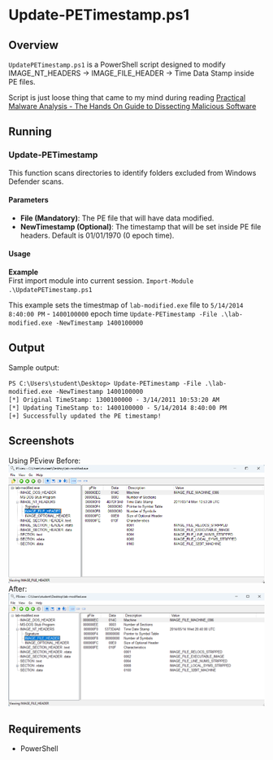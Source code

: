 # Update-PETimestamp.ps1

## Overview
`UpdatePETimestamp.ps1` is a PowerShell script designed to modify IMAGE_NT_HEADERS -> IMAGE_FILE_HEADER -> Time Data Stamp inside PE files.

Script is just loose thing that came to my mind during reading [Practical Malware Analysis - The Hands On Guide to Dissecting Malicious Software](https://www.amazon.com/Practical-Malware-Analysis-Hands-Dissecting/dp/1593272901)

## Running

### Update-PETimestamp
This function scans directories to identify folders excluded from Windows Defender scans.

#### Parameters
- **File (Mandatory)**: The PE file that will have data modified.
- **NewTimestamp (Optional)**: The timestamp that will be set inside PE file headers. Default is 01/01/1970 (0 epoch time).

#### Usage
**Example**  
First import module into current session.
`Import-Module .\UpdatePETimestamp.ps1`

This example sets the timestmap of `lab-modified.exe` file to `5/14/2014 8:40:00 PM` - `1400100000` epoch time
`Update-PETimestamp -File .\lab-modified.exe -NewTimestamp 1400100000`

## Output

Sample output:

    PS C:\Users\student\Desktop> Update-PETimestamp -File .\lab-modified.exe -NewTimestamp 1400100000
    [*] Original TimeStamp: 1300100000 - 3/14/2011 10:53:20 AM
    [*] Updating TimeStamp to: 1400100000 - 5/14/2014 8:40:00 PM
    [+] Successfully updated the PE timestamp!

## Screenshots
Using PEview
Before:
![Alt text](/before-update.png?raw=true "Before Update")
After:
![Alt text](/after-update.png?raw=true "After Update")

## Requirements
- PowerShell

